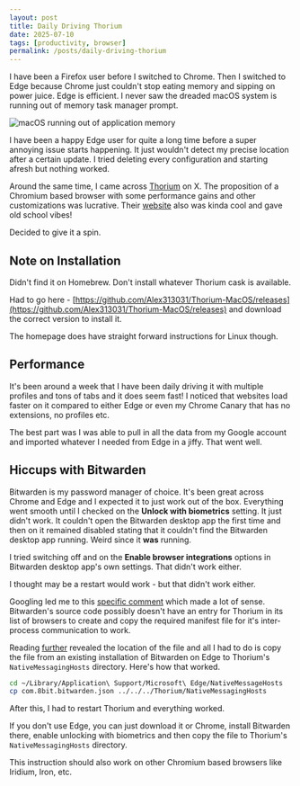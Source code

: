 ```yaml
---
layout: post
title: Daily Driving Thorium
date: 2025-07-10
tags: [productivity, browser]
permalink: /posts/daily-driving-thorium
---
```


I have been a Firefox user before I switched to Chrome. Then I switched to Edge because Chrome just couldn't stop eating memory and sipping on power juice. Edge is efficient. I never saw the dreaded macOS system is running out of memory task manager prompt. 

![macOS running out of application memory](../assets/images/2025/macos-memory-full.avif)

I have been a happy Edge user for quite a long time before a super annoying issue starts happening. It just wouldn't detect my precise location after a certain update. I tried deleting every configuration and starting afresh but nothing worked. 

Around the same time, I came across [Thorium](https://thorium.rocks/) on X. The proposition of a Chromium based browser with some performance gains and other customizations was lucrative. Their [website](https://thorium.rocks/) also was kinda cool and gave old school vibes!

Decided to give it a spin.  

## Note on Installation
Didn't find it on Homebrew. Don't install whatever Thorium cask is available. 

Had to go here - [https://github.com/Alex313031/Thorium-MacOS/releases](https://github.com/Alex313031/Thorium-MacOS/releases) and download the correct version to install it. 

The homepage does have straight forward instructions for Linux though. 

## Performance
It's been around a week that I have been daily driving it with multiple profiles and tons of tabs and it does seem fast! I noticed that websites load faster on it compared to either Edge or even my Chrome Canary that has no extensions, no profiles etc. 

The best part was I was able to pull in all the data from my Google account and imported whatever I needed from Edge in a jiffy. That went well. 

## Hiccups with Bitwarden
Bitwarden is my password manager of choice. It's been great across Chrome and Edge and I expected it to just work out of the box. Everything went smooth until I checked on the **Unlock with biometrics** setting. It just didn't work. It couldn't open the Bitwarden desktop app the first time and then on it remained disabled stating that it couldn't find the Bitwarden desktop app running. Weird since it **was** running. 

I tried switching off and on the **Enable browser integrations** options in Bitwarden desktop app's own settings. That didn't work either. 

I thought may be a restart would work - but that didn't work either. 

Googling led me to this [specific comment](https://community.bitwarden.com/t/extension-biometrics-unlock-in-chromium-and-derivatives-thorium-iridium-iron-etc/52702/2) which made a lot of sense. Bitwarden's source code possibly doesn't have an entry for Thorium in its list of browsers to create and copy the required manifest file for it's inter-process communication to work. 

Reading [further](https://community.bitwarden.com/t/extension-biometrics-unlock-in-chromium-and-derivatives-thorium-iridium-iron-etc/52702/4) revealed the location of the file and all I had to do is copy the file from an existing installation of Bitwarden on Edge to Thorium's `NativeMessagingHosts` directory. Here's how that worked. 

```sh
cd ~/Library/Application\ Support/Microsoft\ Edge/NativeMessageHosts
cp com.8bit.bitwarden.json ../../../Thorium/NativeMessagingHosts
```
After this, I had to restart Thorium and everything worked.

If you don't use Edge, you can just download it or Chrome, install Bitwarden there, enable unlocking with biometrics and then copy the file to Thorium's `NativeMessagingHosts` directory. 

This instruction should also work on other Chromium based browsers like Iridium, Iron, etc. 




